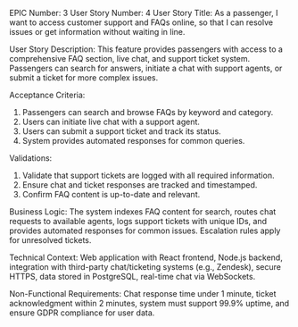 EPIC Number: 3
User Story Number: 4
User Story Title: As a passenger, I want to access customer support and FAQs online, so that I can resolve issues or get information without waiting in line.

User Story Description: This feature provides passengers with access to a comprehensive FAQ section, live chat, and support ticket system. Passengers can search for answers, initiate a chat with support agents, or submit a ticket for more complex issues.

Acceptance Criteria:
1. Passengers can search and browse FAQs by keyword and category.
2. Users can initiate live chat with a support agent.
3. Users can submit a support ticket and track its status.
4. System provides automated responses for common queries.

Validations:
1. Validate that support tickets are logged with all required information.
2. Ensure chat and ticket responses are tracked and timestamped.
3. Confirm FAQ content is up-to-date and relevant.

Business Logic: The system indexes FAQ content for search, routes chat requests to available agents, logs support tickets with unique IDs, and provides automated responses for common issues. Escalation rules apply for unresolved tickets.

Technical Context: Web application with React frontend, Node.js backend, integration with third-party chat/ticketing systems (e.g., Zendesk), secure HTTPS, data stored in PostgreSQL, real-time chat via WebSockets.

Non-Functional Requirements: Chat response time under 1 minute, ticket acknowledgment within 2 minutes, system must support 99.9% uptime, and ensure GDPR compliance for user data.
